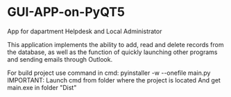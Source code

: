 # GUI-APP-on-PyQT5
App for dapartment Helpdesk and Local Administrator

This application implements the ability to add, read and delete records from the database, as well as the function of quickly launching other programs and sending emails through Outlook.

For build project use command in cmd: pyinstaller -w --onefile main.py
IMPORTANT: Launch cmd from folder where the project is located
And get main.exe in folder "Dist"
